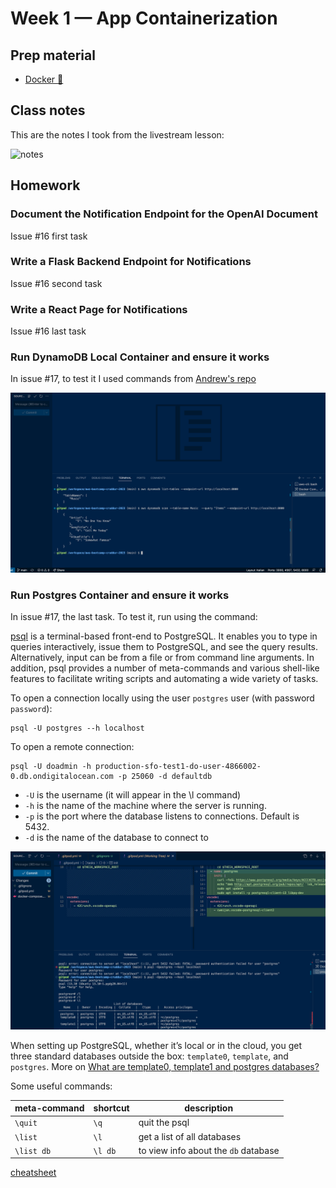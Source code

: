 # Week 1 — App Containerization
## Prep material

- [Docker :whale:](./notes/docker.md)
## Class notes 
This are the notes I took from the livestream lesson:

![notes](./assets/week1/notes_livestream_week1.jpg)

## Homework

### Document the Notification Endpoint for the OpenAI Document
Issue #16 first task
### Write a Flask Backend Endpoint for Notifications
Issue #16 second task
### Write a React Page for Notifications
Issue #16 last task
### Run DynamoDB Local Container and ensure it works

In issue #17, to test it I used commands from [Andrew's repo](https://github.com/100DaysOfCloud/challenge-dynamodb-local)

![local dynamodb](./assets/week1/local-dynamodb.png)

### Run Postgres Container and ensure it works
In issue #17, the last task. To test it, run using the command:

 [psql](https://www.postgresql.org/docs/current/app-psql.html) is a terminal-based front-end to PostgreSQL. It enables you to type in queries interactively, issue them to PostgreSQL, and see the query results. Alternatively, input can be from a file or from command line arguments. In addition, psql provides a number of meta-commands and various shell-like features to facilitate writing scripts and automating a wide variety of tasks.

To open a connection locally using the user `postgres` user (with password `password`):
```
psql -U postgres --h localhost
```
To open a remote connection:
```
psql -U doadmin -h production-sfo-test1-do-user-4866002-0.db.ondigitalocean.com -p 25060 -d defaultdb
```
- `-U` is the username (it will appear in the \l command)
- `-h` is the name of the machine where the server is running.
- `-p` is the port where the database listens to connections. Default is 5432.
- `-d` is the name of the database to connect to

![postgres client](./assets/week1/postgre-client-ok.png)

When setting up PostgreSQL, whether it’s local or in the cloud, you get three standard databases outside the box: `template0`, `template`, and `postgres`. More on [What are template0, template1 and postgres databases?](https://stackoverflow.com/a/51122978/5425908)

Some useful commands:

|meta-command|shortcut|description|
| ---- | ---- | ---- |
|`\quit`| `\q`| quit the psql
| `\list` | `\l`| get a list of all databases
| `\list db`|`\l db`| to view info about the `db` database

[cheatsheet](https://tomcam.github.io/postgres/)